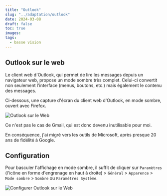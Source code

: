 ```yaml
---
title: "Outlook"
slug: "../adaptation/outlook"
date: 2024-03-08
draft: false
toc: true
images:
tags:
  - basse vision
---
```

## Outlook sur le web
Le client web d'Outlook, qui permet de lire les messages depuis un navigateur web, propose un mode sombre très complet. Celui-ci convertit non seulement l'interface (menus, boutons, etc.) mais également le contenu des messages. 

Ci-dessous, une capture d'écran du client web d'Outlook, en mode sombre, ouvert avec Firefox.

![Outlook sur le Web](/vision/outlook-webmail-fr.png)

Ce n'est pas le cas de Gmail, qui est donc devenu inutilisable pour moi.

En conséquence, j'ai migré vers les outils de Microsoft, après presque 20 ans de fidélité à Google.

## Configuration
Pour basculer l'affichage en mode sombre, il suffit de cliquer sur `Paramètres` (l'icône en forme d'engrenage en haut à droite) > `Général` > `Apparence` > `Mode sombre` > `Sombre` ou `Paramètres Système`.

![Configurer Outlook sur le Web](/vision/outlook-webmail-settings-fr.png)